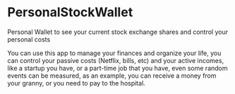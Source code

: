 # PersonalStockWallet
Personal Wallet to see your current stock exchange shares and control your personal costs

You can use this app to manage your finances and organize your life, you can control your passive costs (Netflix, bills, etc) and your active incomes, like a startup you have, or a part-time job that you have, even some random events can be measured, as an example, you can receive a money from your granny, or you need to pay to the hospital.
